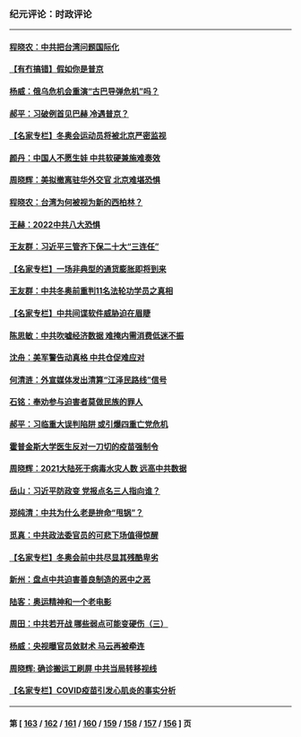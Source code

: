 ### 纪元评论：时政评论
---
#### [程晓农：中共把台湾问题国际化](../../pages/nsc1025/n13534136.md) 
#### [【有冇搞错】假如你是普京](../../pages/nsc1025/n13532025.md) 
#### [杨威：俄乌危机会重演“古巴导弹危机”吗？](../../pages/nsc1025/n13531915.md) 
#### [郝平：习破例首见巴赫 冷遇普京？](../../pages/nsc1025/n13532013.md) 
#### [【名家专栏】冬奥会运动员将被北京严密监视](../../pages/nsc1025/n13530845.md) 
#### [颜丹：中国人不愿生娃 中共软硬兼施难奏效](../../pages/nsc1025/n13531251.md) 
#### [周晓辉：美拟撤离驻华外交官 北京难堪恐惧](../../pages/nsc1025/n13531021.md) 
#### [程晓农：台湾为何被视为新的西柏林？](../../pages/nsc1025/n13529520.md) 
#### [王赫：2022中共八大恐惧](../../pages/nsc1025/n13529411.md) 
#### [王友群：习近平三管齐下保二十大“三连任”](../../pages/nsc1025/n13529377.md) 
#### [【名家专栏】一场非典型的通货膨胀即将到来](../../pages/nsc1025/n13528442.md) 
#### [王友群：中共冬奥前重判11名法轮功学员之真相](../../pages/nsc1025/n13527091.md) 
#### [【名家专栏】中共间谍软件威胁迫在眉睫](../../pages/nsc1025/n13528445.md) 
#### [陈思敏：中共吹嘘经济数据 难掩内需消费低迷不振](../../pages/nsc1025/n13527852.md) 
#### [沈舟：美军警告动真格 中共仓促难应对](../../pages/nsc1025/n13527030.md) 
#### [何清涟：外宣媒体发出清算“江泽民路线”信号](../../pages/nsc1025/n13527023.md) 
#### [石铭：奉劝参与迫害者莫做民族的罪人](../../pages/nsc1025/n13527193.md) 
#### [郝平：习临重大误判陷阱 或引爆四重亡党危机](../../pages/nsc1025/n13526988.md) 
#### [霍普金斯大学医生反对一刀切的疫苗强制令](../../pages/nsc1025/n13526330.md) 
#### [周晓辉：2021大陆死于病毒水灾人数 远高中共数据](../../pages/nsc1025/n13526714.md) 
#### [岳山：习近平防政变 党报点名三人指向谁？](../../pages/nsc1025/n13526464.md) 
#### [郑纯清：中共为什么老是拚命“甩锅”？](../../pages/nsc1025/n13525872.md) 
#### [觅真：中共政法委官员的可悲下场值得惊醒](../../pages/nsc1025/n13525634.md) 
#### [【名家专栏】冬奥会前中共尽显其残酷卑劣](../../pages/nsc1025/n13524318.md) 
#### [新州：盘点中共迫害善良制造的恶中之恶](../../pages/nsc1025/n13523764.md) 
#### [陆客：奥运精神和一个老电影](../../pages/nsc1025/n13523697.md) 
#### [周田：中共若开战 哪些弱点可能变硬伤（三）](../../pages/nsc1025/n13522967.md) 
#### [杨威：央视曝官员敛财术 马云再被牵连](../../pages/nsc1025/n13523140.md) 
#### [周晓辉: 确诊搬运工刷屏 中共当局转移视线](../../pages/nsc1025/n13523084.md) 
#### [【名家专栏】COVID疫苗引发心肌炎的事实分析](../../pages/nsc1025/n13522726.md) 

---
#### 第 [ [163](./163.md) / [162](./162.md) / [161](./161.md) / [160](./160.md) / [159](./159.md) / [158](./158.md) / [157](./157.md) / [156](./156.md) ] 页
